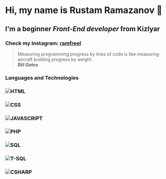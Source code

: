 # Hi, my name is **Rustam Ramazanov** 👋
## I'm a beginner *Front-End developer* from Kizlyar
### Check my Instagram: [ramfreel](https://instagram.com/ramfreel/)
> Measuring programming progress by lines of code is like measuring aircraft building progress by weight. <br/>
> ***Bill Gates***<br/>
### Languages and Technologies
### ![HTML](https://img.shields.io/badge/-HTML-151515?logo=html5)
### ![CSS](https://img.shields.io/badge/-CSS-151515?logo=css3)
### ![JAVASCRIPT](https://img.shields.io/badge/-JAVASCRIPT-151515?logo=javascript)
### ![PHP](https://img.shields.io/badge/-PHP-151515?logo=php)
### ![SQL](https://img.shields.io/badge/-SQL-151515?logo=sql)
### ![T-SQL](https://img.shields.io/badge/-T-SQL-151515?logo=t-sql)
### ![CSHARP](https://img.shields.io/badge/-C%23-151515?logo=C#)
